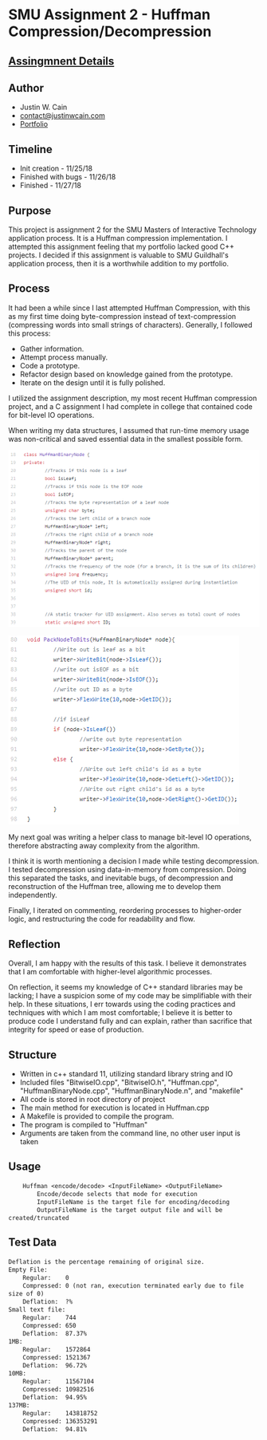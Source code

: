 # SMU Assignment 2 - Huffman Compression/Decompression
## [Assingmnent Details](https://www.smu.edu/-/media/Site/guildhallOLD/Documents/Huffman_Exercise.pdf?la=en)
## Author
- Justin W. Cain 
- contact@justinwcain.com
- [Portfolio](https://www.justinwcain.com)

## Timeline
- Init creation 		- 11/25/18
- Finished with bugs 	- 11/26/18
- Finished		- 11/27/18

## Purpose
This project is assignment 2 for the SMU Masters of Interactive Technology application process. It is a Huffman compression implementation. I attempted this assignment feeling that my portfolio lacked good C++ projects. I decided if this assignment is valuable to SMU Guildhall's application process, then it is a worthwhile addition to my portfolio.
	
## Process
It had been a while since I last attempted Huffman Compression, with this as my first time doing byte-compression instead of text-compression (compressing words into small strings of characters). Generally, I followed this process:

- Gather information.
- Attempt process manually.
- Code a prototype.
- Refactor design based on knowledge gained from the prototype.
- Iterate on the design until it is fully polished.

I utilized the assignment description, my most recent Huffman compression project, and a C assignment I had complete in college that contained code for bit-level IO operations.

When writing my data structures, I assumed that run-time memory usage was non-critical and saved essential data in the smallest possible form.

![Binary Node Code](Images/HuffmanCompression_NodeData.PNG)


![Saving Binary Nodes](Images/HuffmanCompression_NodePacking.PNG)

My next goal was writing a helper class to manage bit-level IO operations, therefore abstracting away complexity from the algorithm.

I think it is worth mentioning a decision I made while testing decompression.  I tested decompression using data-in-memory from compression. Doing this separated the tasks, and inevitable bugs, of decompression and reconstruction of the Huffman tree, allowing me to develop them independently.

Finally, I iterated on commenting, reordering processes to higher-order logic, and restructuring the code for readability and flow.

## Reflection

Overall, I am happy with the results of this task. I believe it demonstrates that I am comfortable with higher-level algorithmic processes. 

On reflection, it seems my knowledge of C++ standard libraries may be lacking; I have a suspicion some of my code may be simplifiable with their help. In these situations, I err towards using the coding practices and techniques with which I am most comfortable; I believe it is better to produce code I understand fully and can explain, rather than sacrifice that integrity for speed or ease of production.

## Structure
- Written in c++ standard 11, utilizing standard library string and IO
- Included files "BitwiseIO.cpp", "BitwiseIO.h", "Huffman.cpp", "HuffmanBinaryNode.cpp", "HuffmanBinaryNode.n", and "makefile"
- All code is stored in root directory of project
- The main method for execution is located in Huffman.cpp
- A Makefile is provided to compile the program.
- The program is compiled to "Huffman"
- Arguments are taken from the command line, no other user input is taken

## Usage
```
	Huffman <encode/decode> <InputFileName> <OutputFileName>
		Encode/decode selects that mode for execution
		InputFileName is the target file for encoding/decoding
		OutputFileName is the target output file and will be created/truncated
```

## Test Data
	Deflation is the percentage remaining of original size.
	Empty File:
		Regular:	0
		Compressed:	0 (not ran, execution terminated early due to file size of 0)
		Deflation:	?%
	Small text file:
		Regular:	744
		Compressed:	650
		Deflation:	87.37%
	1MB:
		Regular:	1572864
		Compressed:	1521367
		Deflation:	96.72%
	10MB:
		Regular:	11567104
		Compressed:	10982516
		Deflation:	94.95%
	137MB:
		Regular:	143818752
		Compressed:	136353291
		Deflation:	94.81%
		
		
